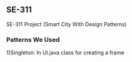 ## SE-311 ##
SE-311 Project (Smart City With Design Patterns)

### Patterns We Used

1)Singleton: In UI.java class for creating a frame
